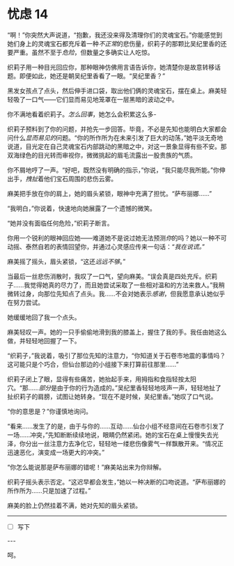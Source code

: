 # 忧虑 14

“啊！”你突然大声说道，“抱歉，我还没来得及清理你们的灵魂宝石。”你能感觉到她们身上的灵魂宝石都充斥着一种*不正常*的悲伤量，织莉子的那颗比吴纪里香的还要严重。虽然不至于*危险*，但数量之多确实让人吃惊。

织莉子用一种目光回应你，那种眼神仿佛用言语告诉你，她清楚你是故意转移话题。即便如此，她还是朝吴纪里香看了一眼。“吴纪里香？”

黑发女孩点了点头，然后伸手进口袋，取出他们俩的灵魂宝石，摆在桌上。麻美轻轻吸了一口气——它们显而易见地笼罩在一层黑暗的波动之中。

你不满地看着织莉子。*怎么回事*，她怎么会积累这么多-

织莉子预料到了你的问题，并抢先一步回答。毕竟，不必是先知也能明白大家都会问什么*显而易见的*问题。“你的所作所为在未来引发了巨大的动荡，”她平淡无奇地说道，目光定在自己灵魂宝石内部跳动的黑暗之中，对这一景象显得有些不安。那双海绿色的目光转而审视你，微微挑起的眉毛流露出一股贵族的气质。

你不屑地哼了一声。“好吧，既然没有明确的指示，”你说，“我只能尽我所能。”你伸出手，*拽扯*着他们宝石周围的悲伤云雾。

麻美把手放在你的肩上，她的眉头紧锁，眼神中充满了担忧。“萨布丽娜……”

“我明白，”你说着，快速地向她展露了一个遗憾的微笑。

“她并没有面临任何危险，”织莉子断言。

你用一个锐利的眼神回应她——难道她不是说过她无法预测*你*的吗？她以一种不可动摇、泰然自若的表情回望你，并通过心灵感应传来一句话：“*我在说谎。*”

麻美摇了摇头，眉头紧锁，“这还*远远不够*。”

当最后一丝悲伤消散时，我叹了一口气，望向麻美。“误会真是四处充斥。织莉子……我觉得她真的尽力了，而且她尝试采取了一些相对温和的方法来救人。”我稍微转过身，向那位先知点了点头。我……不会对她表示*感谢*，但我愿意承认她似乎在努力尝试。

她缓缓地回了我一个点头。

麻美轻叹一声。她的一只手偷偷地滑到我的膝盖上，握住了我的手。我任由她这么做，并轻轻地回握了一下。

“织莉子，”我说着，吸引了那位先知的注意力，“你知道关于石卷市地震的事情吗？这可能只是个巧合，但仙台那边的小组接下来打算前往那里……”

织莉子闭上了眼，显得有些痛苦，她抬起手来，用拇指和食指轻按太阳穴。“那……*部分*是由于你的行为造成的。”吴纪里香轻轻地吱声一声，轻轻地扯了扯织莉子的肩膀，试图让她转身。“现在不是时候，吴纪里香。”她叹了口气说。

“你的意思是？”你谨慎地询问。

“看来……发生了的是，由于与你的……互动……仙台小组不经意间在石卷市引发了一场……冲突，”先知断断续续地说，眼睛仍然紧闭。她的宝石在桌上慢慢失去光泽，你分出一丝注意力去净化它，轻轻地一缕悲伤像雾气一样飘散开来。“情况正迅速恶化，演变成一场更大的冲突。”

“你怎么能说那是萨布丽娜的错呢！”麻美站出来为你辩解。

织莉子摇头表示否定。“这迟早都会发生，”她以一种决断的口吻说道。“萨布丽娜的所作所为……只是加速了过程。”

麻美的脸上仍然挂着不满，她对先知的眉头紧锁。

---

- [ ] 写下

---​

呵。
